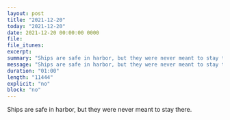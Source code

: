 ```yaml
---
layout: post
title: "2021-12-20"
today: "2021-12-20"
date: 2021-12-20 00:00:00 0000
file:
file_itunes:
excerpt:
summary: "Ships are safe in harbor, but they were never meant to stay there."
message: "Ships are safe in harbor, but they were never meant to stay there."
duration: "01:00"
length: "11444"
explicit: "no"
block: "no"
---
```

Ships are safe in harbor, but they were never meant to stay there.

